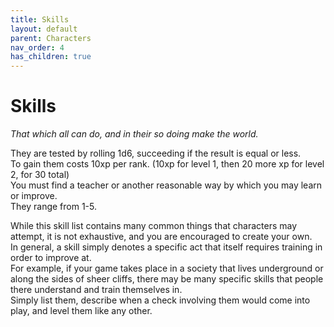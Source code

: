 ```yaml
---
title: Skills
layout: default
parent: Characters
nav_order: 4
has_children: true
---
```


# Skills

_That which all can do, and in their so doing make the world._  

They are tested by rolling 1d6, succeeding if the result is equal or less.  
To gain them costs 10xp per rank. (10xp for level 1, then 20 more xp for level 2, for 30 total)  
You must find a teacher or another reasonable way by which you may learn or improve.  
They range from 1-5.

While this skill list contains many common things that characters may attempt, it is not exhaustive, and you are encouraged to create your own.  
In general, a skill simply denotes a specific act that itself requires training in order to improve at.  
For example, if your game takes place in a society that lives underground or along the sides of sheer cliffs, there may be many specific skills that people there understand and train themselves in.  
Simply list them, describe when a check involving them would come into play, and level them like any other.
